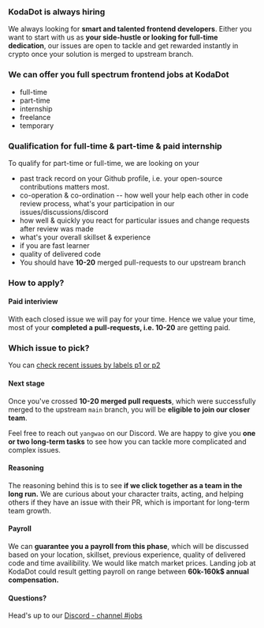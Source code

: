 ### KodaDot is always hiring
We always looking for **smart and talented frontend developers**. Either you want to start with us as **your side-hustle or looking for full-time dedication**, our issues are open to tackle and get rewarded instantly in crypto once your solution is merged to upstream branch.

### We can offer you full spectrum frontend jobs at KodaDot
- full-time
- part-time
- internship
- freelance
- temporary

### Qualification for full-time & part-time & paid internship
To qualify for part-time or full-time, we are looking on your
- past track record on your Github profile, i.e. your open-source contributions matters most.
- co-operation & co-ordination -- how well your help each other in code review process, what's your participation in our issues/discussions/discord
- how well & quickly you react for particular issues and change requests after review was made
- what's your overall skillset & experience
- if you are fast learner
- quality of delivered code
- You should have **10-20** merged pull-requests to our upstream branch

### How to apply?

#### Paid interiview
With each closed issue we will pay for your time.
Hence we value your time, most of your **completed a pull-requests, i.e. 10-20** are getting paid.

### Which issue to pick?

You can [check recent issues by labels p1 or p2](https://github.com/kodadot/nft-gallery/issues?q=is%3Aissue+is%3Aopen+sort%3Aupdated-desc+label%3Ap1%2Cp2)

#### Next stage
Once you've crossed **10-20 merged pull requests**, which were successfully merged to the upstream `main` branch, you will be **eligible to join our closer team**.

Feel free to reach out `yangwao` on our Discord.
We are happy to give you **one or two long-term tasks** to see how you can tackle more complicated and complex issues.

#### Reasoning
The reasoning behind this is to see **if we click together as a team in the long run.**
We are curious about your character traits, acting, and helping others if they have an issue with their PR, which is important for long-term team growth.

#### Payroll
We can **guarantee you a payroll from this phase**, which will be discussed based on your location, skillset, previous experience, quality of delivered code and time availibility. We would like match market prices. Landing job at KodaDot could result getting payroll on range between **60k-160k$ annual compensation.**

#### Questions?

Head's up to our [Discord - channel #jobs](https://discord.gg/4CeHXamhqB)
